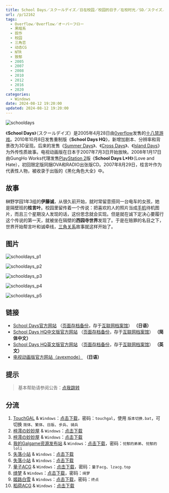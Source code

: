 ```yaml
---
title: School Days／スクールデイズ／日在校园／校园的日子／在校时光／SD／スクイズ／HQ
url: /p/12162
tags:
  - Overflow／0verflow／オーバーフロー
  - 黑暗系
  - 拔作
  - 校园
  - 三角恋
  - 动态CG
  - NTR
  - 致郁
  - 2005
  - 2007
  - 2008
  - 2010
  - 2012
  - 2016
  - 2020
categories:
  - Windows
date: 2024-08-12 19:20:00
updated: 2024-08-12 19:20:00
---
```


![schooldays](https://static.saop.cc/vns/img/schooldays.webp)

《**School Days**》（スクールデイズ）是2005年4月28日由[0verflow](https://zh.wikipedia.org/wiki/0verflow)发售的[十八禁游戏](https://zh.wikipedia.org/wiki/十八禁遊戲)。2010年10月8日发售重制版《**School Days HQ**》，新增加剧本、分辨率和背景改为3D呈现。后来的发售《[Summer Days](https://zh.wikipedia.org/wiki/Summer_Days)》、《[Cross Days](https://zh.wikipedia.org/wiki/Cross_Days)》、《[Island Days](https://zh.wikipedia.org/wiki/Island_Days)》为外传性质故事。电视动画版在日本于2007年7月3日开始放映。2008年1月17日由GungHo Works代理发售[PlayStation 2](https://zh.wikipedia.org/wiki/PlayStation_2)版《**School Days L×H**》（Love and Hate），初回限定版同捆OVA和RADIO出张版CD。2007年8月29日，桂言叶作为代表性人物，被收录于出版的《黑化角色大全》中。

<!--more-->

## 故事

榊野学园1年3组的**伊藤诚**，从很久前开始，就时常留意搭同一台电车的女孩，她是隔壁班的**桂言叶**。校园里留传着一个传说：把喜欢的人的照片当成[手机](https://zh.wikipedia.org/wiki/手機)待机图片，而且三个星期没人发现的话，这份思念就会实现。但是就在诚下定决心要履行这个传说的第一天，就被坐在隔壁的**西园寺世界**发现了。于是在赔罪的名目之下，世界开始帮言叶和诚牵线，[三角关系](https://zh.wikipedia.org/wiki/三角關係)故事就这样开始了。

## 图片

![schooldays_p1](https://static.saop.cc/vns/img/schooldays_p1.webp)

![schooldays_p2](https://static.saop.cc/vns/img/schooldays_p2.webp)

![schooldays_p3](https://static.saop.cc/vns/img/schooldays_p3.webp)

![schooldays_p4](https://static.saop.cc/vns/img/schooldays_p4.webp)

![schooldays_p5](https://static.saop.cc/vns/img/schooldays_p5.webp)

## 链接

- [School Days官方网站](http://schooldays.0verflow.com/index.html) （[页面存档备份](https://web.archive.org/web/20051212064910/http://schooldays.0verflow.com/index.html)，存于[互联网档案馆](https://zh.wikipedia.org/wiki/互联网档案馆)） **（日语）**
- [School Days HQ中文版官方网站](https://0verflow.com/ch/products/sdhq/) （[页面存档备份](https://web.archive.org/web/20200607052702/https://0verflow.com/ch/products/sdhq/)，存于[互联网档案馆](https://zh.wikipedia.org/wiki/互联网档案馆)） **（简体中文）**
- [School Days HQ英文版官方网站](http://schooldays.us/) （[页面存档备份](https://web.archive.org/web/20120124232034/http://schooldays.us/)，存于[互联网档案馆](https://zh.wikipedia.org/wiki/互联网档案馆)） **（英文）**
- [电视动画版官方网站（avexmode）](https://web.archive.org/web/20080104235943/http://www.avexmovie.jp/lineup/schooldays/) **（日语）**

## 提示

> 基本帮助请参阅公告：[点我跳转](/p/announcement/)

## 分流

1. [TouchGAL](https://touchgal.net/) & `Windows`：[点击下载](https://pan.touchgal.net/s/5XbuE)，密码：`touchgal`，使用 `版本切换.bat`，可切换 `简体`、`繁体`、`日版`、`步兵`、`骑兵`
2. [梓澪の妙妙屋](https://zi0.cc/) & `Windows`：[点击下载](https://zi0.cc/d/%60%E3%80%90%E5%90%88%E9%9B%86%E7%B3%BB%E5%88%97%E3%80%91/%E6%B1%89%E5%8C%96galgame%E4%BC%9A%E7%A4%BE%E5%90%88%E9%9B%86/%E6%B1%89%E5%8C%96%E4%BC%9A%E7%A4%BE%E5%90%88%E9%9B%86%E9%83%A8%E5%88%86%20part17/Overflow/%5B101008%5D%5B%E3%82%AA%E3%83%BC%E3%83%90%E3%83%BC%E3%83%95%E3%83%AD%E3%83%BC%5D%20SCHOOL%20DAYS%20HQ.rar?sign=0cyrzhrzf3QS_Jzj-oblGJQ1EAvo_o5E5O3WF3wdgWE=:0)
3. [梓澪の妙妙屋](https://zi0.cc/) & `Windows`：[点击下载](https://zi0.cc/d/%60%E3%80%90%E5%90%88%E9%9B%86%E7%B3%BB%E5%88%97%E3%80%91/day%E7%B3%BB%E5%88%97%20(%E6%97%A5%E5%9C%A8%E6%A0%A1%E5%9B%AD%E7%B3%BB%E5%88%97)%E6%B8%B8%E6%88%8F%E5%90%88%E9%9B%86/School%20days%20HQ.zip?sign=sda0jr4zpRU2MR0hK47B9OH7C826LVhKfdmpHAvd9FU=:0)
4. [我的Galgame资源发布站](https://www.ttloli.com/) & `Windows`：[点击下载](https://www.ttloli.com/school-days-hq.html)，密码：`忧郁的弟弟`、`忧郁的loli`
5. [失落小站](https://www.shinnku.com/) & `Windows`：[点击下载](https://www.shinnku.com/api/download/zd/0501-1000/[101008][%E3%82%AA%E3%83%BC%E3%83%90%E3%83%BC%E3%83%95%E3%83%AD%E3%83%BC]%20SCHOOL%20DAYS%20HQ.rar)
6. [失落小站](https://www.shinnku.com/) & `Windows`：[点击下载](https://www.shinnku.com/api/download/0/win/%E6%97%A5%E5%9C%A8%E6%A0%A1%E5%9B%AD%20HQ.7z)
7. [量子ACG](https://lzacg.org/) & `Windows`：[点击下载](https://lzacg.org/6775)，密码：`量子acg`、`lzacg.top`
8. [绮梦](https://acgs.one/) & `Windows`：[点击下载](https://acgs.one/game/258.html)，密码：`绮梦`
9. [姬路白雪](https://pan.jlbx.xyz/) & `Windows`：[点击下载](https://pan.jlbx.xyz/?s=school)，密码：`终点`
10. [稻荷ACG](https://amoebi.com/) & `Windows`：[点击下载](https://sakustar.com/art/1698)
